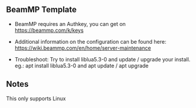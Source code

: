 ## BeamMP Template

* BeamMP requires an Authkey, you can get on https://beammp.com/k/keys
* Additional information on the configuration can be found here: https://wiki.beammp.com/en/home/server-maintenance

* Troubleshoot: Try to install liblua5.3-0 and update / upgrade your install. eg.: apt install liblua5.3-0 and apt update / apt upgrade

## Notes

This only supports Linux